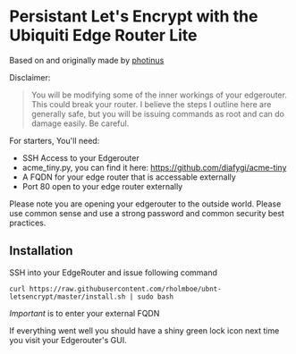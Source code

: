 # Persistant Let's Encrypt with the Ubiquiti Edge Router Lite

Based on and originally made by [photinus](https://github.com/photinus/ubnt-letsencrypt)

Disclaimer:
> You will be modifying some of the inner workings of your edgerouter. This could break your router. I believe the steps I outline here are generally safe, but you will be issuing commands as root and can do damage easily. Be careful.

For starters, You'll need:
* SSH Access to your Edgerouter
* acme_tiny.py, you can find it here: https://github.com/diafygi/acme-tiny
* A FQDN for your edge router that is accessable externally
* Port 80 open to your edge router externally

Please note you are opening your edgerouter to the outside world. Please use common sense and use a strong password and common security best practices.

## Installation

SSH into your EdgeRouter and issue following command

```
curl https://raw.githubusercontent.com/rholmboe/ubnt-letsencrypt/master/install.sh | sudo bash
```
*Important* is to enter your external FQDN

If everything went well you should have a shiny green lock icon next time you visit your Edgerouter's GUI.
